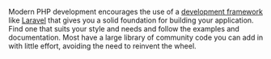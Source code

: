 Modern PHP development encourages the use of a [development framework](http://codegeekz.com/best-php-frameworks-for-developers/) like [Laravel](http://laravel.com/)  that gives you a solid foundation for building your application. Find one that suits your style and needs and follow the examples and documentation. Most have a large library of community code you can add in with little effort, avoiding the need to reinvent the wheel.

